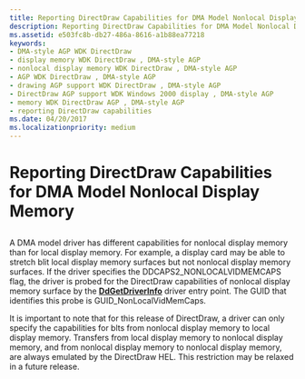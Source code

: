 ```yaml
---
title: Reporting DirectDraw Capabilities for DMA Model Nonlocal Display Memory
description: Reporting DirectDraw Capabilities for DMA Model Nonlocal Display Memory
ms.assetid: e503fc8b-db27-486a-8616-a1b88ea77218
keywords:
- DMA-style AGP WDK DirectDraw
- display memory WDK DirectDraw , DMA-style AGP
- nonlocal display memory WDK DirectDraw , DMA-style AGP
- AGP WDK DirectDraw , DMA-style AGP
- drawing AGP support WDK DirectDraw , DMA-style AGP
- DirectDraw AGP support WDK Windows 2000 display , DMA-style AGP
- memory WDK DirectDraw AGP , DMA-style AGP
- reporting DirectDraw capabilities
ms.date: 04/20/2017
ms.localizationpriority: medium
---
```


# Reporting DirectDraw Capabilities for DMA Model Nonlocal Display Memory


## <span id="ddk_reporting_directdraw_capabilities_for_dma_model_nonlocal_display_m"></span><span id="DDK_REPORTING_DIRECTDRAW_CAPABILITIES_FOR_DMA_MODEL_NONLOCAL_DISPLAY_M"></span>


A DMA model driver has different capabilities for nonlocal display memory than for local display memory. For example, a display card may be able to stretch blit local display memory surfaces but not nonlocal display memory surfaces. If the driver specifies the DDCAPS2\_NONLOCALVIDMEMCAPS flag, the driver is probed for the DirectDraw capabilities of nonlocal display memory surface by the [**DdGetDriverInfo**](https://msdn.microsoft.com/library/windows/hardware/ff549404) driver entry point. The GUID that identifies this probe is GUID\_NonLocalVidMemCaps.

It is important to note that for this release of DirectDraw, a driver can only specify the capabilities for blts from nonlocal display memory to local display memory. Transfers from local display memory to nonlocal display memory, and from nonlocal display memory to nonlocal display memory, are always emulated by the DirectDraw HEL. This restriction may be relaxed in a future release.

 

 





